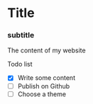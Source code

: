 # Title

### subtitle

The content of my website

Todo list

- [x] Write some content
- [ ] Publish on Github
- [ ] Choose a theme
